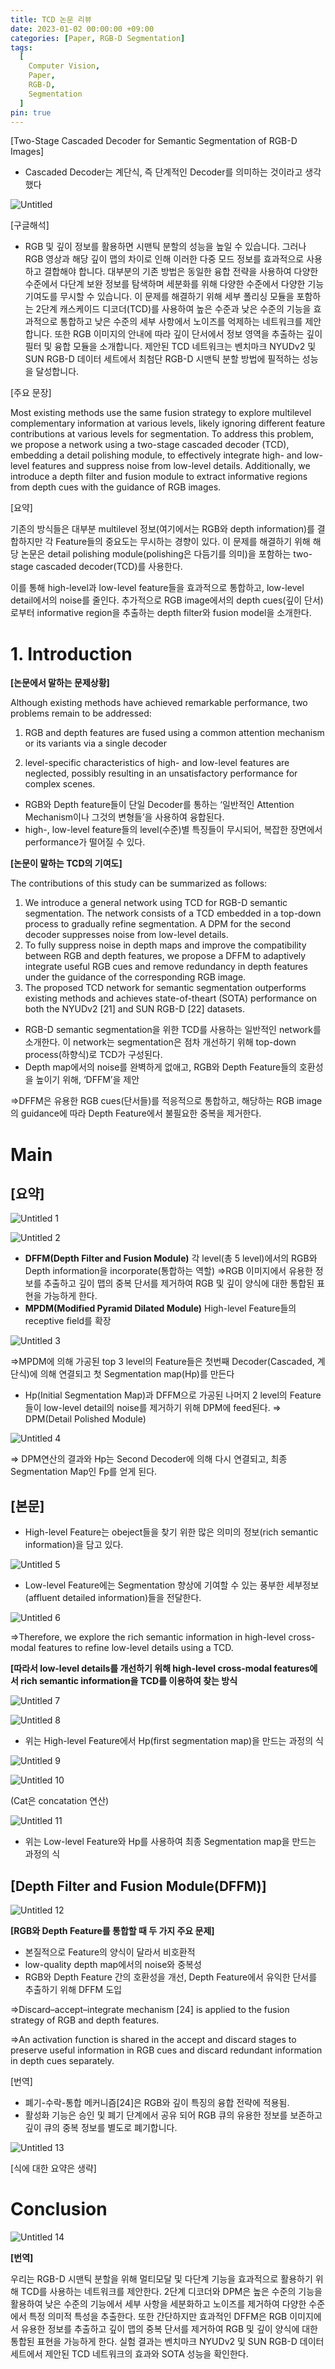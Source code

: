 ```yaml
---
title: TCD 논문 리뷰
date: 2023-01-02 00:00:00 +09:00
categories: [Paper, RGB-D Segmentation]
tags:
  [
    Computer Vision,
    Paper,
    RGB-D,
    Segmentation
  ]
pin: true
---
```


[Two-Stage Cascaded Decoder for Semantic Segmentation of RGB-D Images]

- Cascaded Decoder는 계단식, 즉 단계적인 Decoder를 의미하는 것이라고 생각했다

![Untitled](https://github.com/gihuni99/gihuni99.github.io/assets/90080065/092ab258-6363-4236-a0ad-9d3e50342aed)

[구글해석]

- RGB 및 깊이 정보를 활용하면 시맨틱 분할의 성능을 높일 수 있습니다. 그러나 RGB 영상과 해당 깊이 맵의 차이로 인해 이러한 다중 모드 정보를 효과적으로 사용하고 결합해야 합니다. 대부분의 기존 방법은 동일한 융합 전략을 사용하여 다양한 수준에서 다단계 보완 정보를 탐색하며 세분화를 위해 다양한 수준에서 다양한 기능 기여도를 무시할 수 있습니다. 이 문제를 해결하기 위해 세부 폴리싱 모듈을 포함하는 2단계 캐스케이드 디코더(TCD)를 사용하여 높은 수준과 낮은 수준의 기능을 효과적으로 통합하고 낮은 수준의 세부 사항에서 노이즈를 억제하는 네트워크를 제안합니다. 또한 RGB 이미지의 안내에 따라 깊이 단서에서 정보 영역을 추출하는 깊이 필터 및 융합 모듈을 소개합니다. 제안된 TCD 네트워크는 벤치마크 NYUDv2 및 SUN RGB-D 데이터 세트에서 최첨단 RGB-D 시맨틱 분할 방법에 필적하는 성능을 달성합니다.

[주요 문장]

Most existing methods use the same fusion strategy to explore multilevel complementary information at various levels, likely ignoring different feature contributions at various levels for segmentation. To address this problem, we propose a network using a two-stage cascaded decoder (TCD), embedding a detail polishing module, to effectively integrate high- and low-level features and suppress noise from low-level details. Additionally, we introduce a depth filter and fusion module to extract informative regions from depth cues with the guidance of RGB images.

[요약]

기존의 방식들은 대부분 multilevel 정보(여기에서는 RGB와 depth information)를 결합하지만 각 Feature들의 중요도는 무시하는 경향이 있다. 이 문제를 해결하기 위해 해당 논문은 detail polishing module(polishing은 다듬기를 의미)을 포함하는  two-stage cascaded decoder(TCD)를 사용한다. 

이를 통해 high-level과 low-level feature들을 효과적으로 통합하고, low-level detail에서의 noise를 줄인다. 추가적으로 RGB image에서의 depth cues(깊이 단서)로부터 informative region을 추출하는 depth filter와 fusion model을 소개한다.

# 1. Introduction

**[논문에서 말하는 문제상황]**

Although existing methods have achieved remarkable performance, two problems remain to be addressed: 

1) RGB and depth features are fused using a common attention mechanism or its variants via a single decoder 

2) level-specific characteristics of high- and low-level features are neglected, possibly resulting in an unsatisfactory performance for complex scenes.

- RGB와 Depth feature들이 단일 Decoder를 통하는 ‘일반적인 Attention Mechanism이나 그것의 변형들’을 사용하여 융합된다.
- high-, low-level feature들의 level(수준)별 특징들이 무시되어, 복잡한 장면에서 performance가 떨어질 수 있다.

**[논문이 말하는 TCD의 기여도]**

The contributions of this study can be summarized as follows:

1. We introduce a general network using TCD for RGB-D semantic segmentation. The network consists of a TCD embedded in a top-down process to gradually refine segmentation. A DPM for the second decoder suppresses noise from low-level details.
2. To fully suppress noise in depth maps and improve the compatibility between RGB and depth features, we propose a DFFM to adaptively integrate useful RGB cues and remove redundancy in depth features under the guidance of the corresponding RGB image.
3. The proposed TCD network for semantic segmentation outperforms existing methods and achieves state-of-theart (SOTA) performance on both the NYUDv2 [21] and SUN RGB-D [22] datasets.
- RGB-D semantic segmentation을 위한 TCD를 사용하는 일반적인 network를 소개한다. 이 network는 segmentation은 점차 개선하기 위해 top-down process(하향식)로 TCD가 구성된다.
- Depth map에서의 noise를 완벽하게 없애고, RGB와 Depth Feature들의 호환성을 높이기 위해, ‘DFFM’을 제안

⇒DFFM은 유용한 RGB cues(단서들)를 적응적으로 통합하고, 해당하는 RGB image의 guidance에 따라 Depth Feature에서 불필요한 중복을 제거한다.

# Main

## **[요약]**

![Untitled 1](https://github.com/gihuni99/gihuni99.github.io/assets/90080065/47f53cf8-6888-4147-a683-f2cf9c8ede5a)

![Untitled 2](https://github.com/gihuni99/gihuni99.github.io/assets/90080065/dcebf805-aa50-45b0-890e-805d2695994d)

- **DFFM(Depth Filter and Fusion Module)**
각 level(총 5 level)에서의 RGB와 Depth information을 incorporate(통합하는 역할)
⇒RGB 이미지에서 유용한 정보를 추출하고 깊이 맵의 중복 단서를 제거하여 RGB 및 깊이 양식에 대한 통합된 표현을 가능하게 한다.
- **MPDM(Modified Pyramid Dilated Module)**
High-level Feature들의 receptive field를 확장
    
![Untitled 3](https://github.com/gihuni99/gihuni99.github.io/assets/90080065/3fa67fe7-5d2c-4e5c-86a0-b437d481b31b)
    

⇒MPDM에 의해 가공된 top 3 level의 Feature들은 첫번째 Decoder(Cascaded, 계단식)에 의해 연결되고 첫 Segmentation map(Hp)를 만든다

- Hp(Initial Segmentation Map)과 DFFM으로 가공된 나머지 2 level의 Feature들이 low-level detail의 noise를 제거하기 위해 DPM에 feed된다.
⇒ DPM(Detail Polished Module)

![Untitled 4](https://github.com/gihuni99/gihuni99.github.io/assets/90080065/0ca900cd-4bf0-44be-a44a-df32cc12bb03)

⇒ DPM연산의 결과와 Hp는 Second Decoder에 의해 다시 연결되고, 최종 Segmentation Map인 Fp를 얻게 된다.

## [본문]

- High-level Feature는 obeject들을 찾기 위한 많은 의미의 정보(rich semantic information)을 담고 있다.

![Untitled 5](https://github.com/gihuni99/gihuni99.github.io/assets/90080065/9b399ef6-9755-4c21-8410-c69a4b3d2df4)

- Low-level Feature에는 Segmentation 향상에 기여할 수 있는 풍부한 세부정보(affluent detailed information)들을 전달한다.

![Untitled 6](https://github.com/gihuni99/gihuni99.github.io/assets/90080065/c90c1130-4232-454c-a75f-4a5b06376b74)

⇒Therefore, we explore the rich semantic information in high-level cross-modal features to refine low-level details using a TCD.

**[따라서 low-level details를 개선하기 위해 high-level cross-modal features에서 rich semantic information을 TCD를 이용하여 찾는 방식**

![Untitled 7](https://github.com/gihuni99/gihuni99.github.io/assets/90080065/6f2bd85a-7f82-48a7-a9da-96f1996814a7)

![Untitled 8](https://github.com/gihuni99/gihuni99.github.io/assets/90080065/abd25b47-5d42-404c-88be-16ae1ae5e439)

- 위는 High-level Feature에서 Hp(first segmentation map)을 만드는 과정의 식

![Untitled 9](https://github.com/gihuni99/gihuni99.github.io/assets/90080065/7ef9737e-bfe9-4b54-963c-044546cd2d08)

![Untitled 10](https://github.com/gihuni99/gihuni99.github.io/assets/90080065/d13fff84-77e7-4ae6-8e5b-5a0474310f5b)

(Cat은 concatation 연산)

![Untitled 11](https://github.com/gihuni99/gihuni99.github.io/assets/90080065/f3e7269f-bed4-4c47-93df-26505649f38c)

- 위는 Low-level Feature와 Hp를 사용하여 최종 Segmentation map을 만드는 과정의 식

## [Depth Filter and Fusion Module(DFFM)]

![Untitled 12](https://github.com/gihuni99/gihuni99.github.io/assets/90080065/051b4ccd-f5a1-45e8-a6e9-b361027e3ec7)

**[RGB와 Depth Feature를 통합할 때 두 가지 주요 문제]**

- 본질적으로 Feature의 양식이 달라서 비호환적
- low-quality depth map에서의 noise와 중복성
- RGB와 Depth Feature 간의 호환성을 개선, Depth Feature에서 유익한 단서를 추출하기 위해 DFFM 도입

⇒Discard–accept–integrate mechanism [24] is applied to the fusion strategy of RGB and depth features.

⇒An activation function is shared in the accept and discard stages to preserve useful information in RGB cues and discard redundant information in depth cues separately.

[번역]

- 폐기-수락-통합 메커니즘[24]은 RGB와 깊이 특징의 융합 전략에 적용됨.
- 활성화 기능은 승인 및 폐기 단계에서 공유 되어 RGB 큐의 유용한 정보를 보존하고 깊이 큐의 중복 정보를 별도로 폐기합니다.

![Untitled 13](https://github.com/gihuni99/gihuni99.github.io/assets/90080065/4182dba0-2410-4c41-a6ab-bd39455f4d2c)

[식에 대한 요약은 생략]

# Conclusion

![Untitled 14](https://github.com/gihuni99/gihuni99.github.io/assets/90080065/7725d9b4-aa91-4914-8b6f-ce9fbc60e80c)

**[번역]**

우리는 RGB-D 시맨틱 분할을 위해 멀티모달 및 다단계 기능을 효과적으로 활용하기 위해 TCD를 사용하는 네트워크를 제안한다. 2단계 디코더와 DPM은 높은 수준의 기능을 활용하여 낮은 수준의 기능에서 세부 사항을 세분화하고 노이즈를 제거하여 다양한 수준에서 특정 의미적 특성을 추출한다. 또한 간단하지만 효과적인 DFFM은 RGB 이미지에서 유용한 정보를 추출하고 깊이 맵의 중복 단서를 제거하여 RGB 및 깊이 양식에 대한 통합된 표현을 가능하게 한다. 실험 결과는 벤치마크 NYUDv2 및 SUN RGB-D 데이터 세트에서 제안된 TCD 네트워크의 효과와 SOTA 성능을 확인한다.
